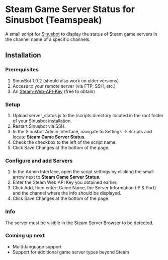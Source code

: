 # Steam Game Server Status for Sinusbot (Teamspeak)

A small script for [Sinusbot](https://github.com/SinusBot) to display the status of Steam game servers in the channel name of a specific channels.

## Installation

### Prerequisites
1. SinusBot 1.0.2 (should also work on older versions)
2. Access to your remote server (via FTP, SSH, etc.)
3. An [Steam-Web-API-Key](https://steamcommunity.com/dev/apikey) (free to obtain)

### Setup
1. Upload server_status.js to the /scripts directory located in the root folder of your Sinusbot installation.
2. Restart Sinusbot via SSH.
3. In the Sinusbot Admin Interface, navigate to Settings -> Scripts and locate **Steam Game Server Status**.
4. Check the checkbox to the left of the script name.
5. Click Save Changes at the bottom of the page.

### Configure and add Servers
1. In the Admin Interface, open the script settings by clicking the small arrow next to **Steam Game Server Status**.
2. Enter the Steam Web API Key you obtained earlier.
3. Click Add, then enter: Game Name, the Server Information (IP & Port) and the channel where the info should be displayed.
4. Click Save Changes at the bottom of the page.

### Info
The server must be visible in the Steam Server Browser to be detected.

### Coming up next
- Multi-language support
- Support for additional game server types beyond Steam

